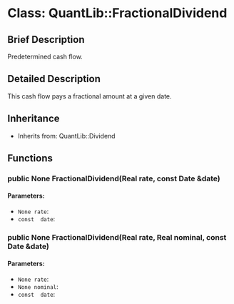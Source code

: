 # Class: QuantLib::FractionalDividend

## Brief Description
Predetermined cash flow. 

## Detailed Description
This cash flow pays a fractional amount at a given date. 

## Inheritance
- Inherits from: QuantLib::Dividend

## Functions
### public None FractionalDividend(Real rate, const Date &date)

#### Parameters:
- `None rate`: 
- `const  date`: 

### public None FractionalDividend(Real rate, Real nominal, const Date &date)

#### Parameters:
- `None rate`: 
- `None nominal`: 
- `const  date`: 

